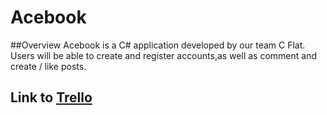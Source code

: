 # Acebook
##Overview
Acebook is a C# application developed by our team C Flat. Users will be able to create and register accounts,as well as comment and create / like posts.

## Link to [Trello](https://trello.com/b/a3zYwqqV/c-flat-project)
